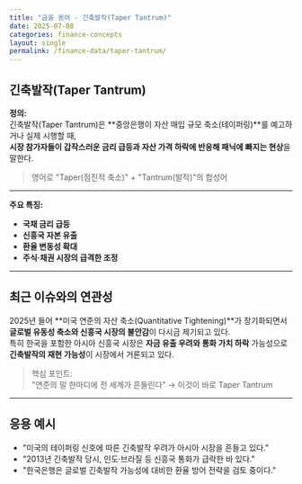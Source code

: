 ```yaml
---
title: "금융 용어 - 긴축발작(Taper Tantrum)"
date: 2025-07-08
categories: finance-concepts
layout: single
permalink: /finance-data/taper-tantrum/
---
```


## 긴축발작(Taper Tantrum)

**정의:**  
긴축발작(Taper Tantrum)은 **중앙은행이 자산 매입 규모 축소(테이퍼링)**를 예고하거나 실제 시행할 때,  
**시장 참가자들이 갑작스러운 금리 급등과 자산 가격 하락에 반응해 패닉에 빠지는 현상**을 말한다.

> 영어로 "Taper(점진적 축소)" + "Tantrum(발작)"의 합성어

---

**주요 특징:**  
- **국채 금리 급등**  
- **신흥국 자본 유출**  
- **환율 변동성 확대**  
- **주식·채권 시장의 급격한 조정**

---

##  최근 이슈와의 연관성

2025년 들어 **미국 연준의 자산 축소(Quantitative Tightening)**가 장기화되면서  
**글로벌 유동성 축소와 신흥국 시장의 불안감**이 다시금 제기되고 있다.  
특히 한국을 포함한 아시아 신흥국 시장은 **자금 유출 우려와 통화 가치 하락** 가능성으로  
**긴축발작의 재현 가능성**이 시장에서 거론되고 있다.

>  핵심 포인트:  
> "연준의 말 한마디에 전 세계가 흔들린다" → 이것이 바로 Taper Tantrum

---

## 응용 예시

- "미국의 테이퍼링 신호에 따른 긴축발작 우려가 아시아 시장을 흔들고 있다."  
- "2013년 긴축발작 당시, 인도·브라질 등 신흥국 통화가 급락한 바 있다."  
- "한국은행은 글로벌 긴축발작 가능성에 대비한 환율 방어 전략을 검토 중이다."  
